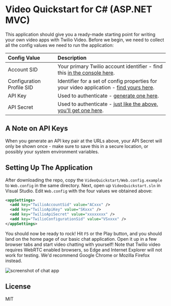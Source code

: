 # Video Quickstart for C# (ASP.NET MVC)

This application should give you a ready-made starting point for writing your
own video apps with Twilio Video. Before we begin, we need to collect
all the config values we need to run the application:

| Config Value  | Description |
| :-------------  |:------------- |
Account SID | Your primary Twilio account identifier - find this [in the console here](https://www.twilio.com/console).
Configuration Profile SID | Identifier for a set of config properties for your video application - [find yours here](https://www.twilio.com/console/video/profiles).
API Key | Used to authenticate - [generate one here](https://www.twilio.com/console/dev-tools/api-keys).
API Secret | Used to authenticate - [just like the above, you'll get one here](https://www.twilio.com/console/dev-tools/api-keys).

## A Note on API Keys

When you generate an API key pair at the URLs above, your API Secret will only
be shown once - make sure to save this in a secure location, 
or possibly your system environment variables.

## Setting Up The Application

After downloading the repo, copy the `VideoQuickstart/Web.config.example` to `Web.config` in the same directory. Next, open up `VideoQuickstart.sln` in Visual Studio. Edit `Web.config` with the four values we obtained above: 

```xml
<appSettings>
  <add key="TwilioAccountSid" value="ACxxx" />
  <add key="TwilioApiKey" value="SKxxx" />
  <add key="TwilioApiSecret" value="xxxxxxxx" />
  <add key="TwilioConfigurationSid" value="VSxxxx" />
</appSettings>
```

You should now be ready to rock! Hit `F5` or the Play button, and you should 
land on the home page of our basic chat application. Open it up in a few browser
tabs and start video chatting with yourself! Note that Twilio video requires
WebRTC enabled browsers, so Edge and Internet Explorer will not work for testing.
We'd recommend Google Chrome or Mozilla Firefox instead.

![screenshot of chat app](http://i.imgur.com/nVR70FQ.png)

## License

MIT
